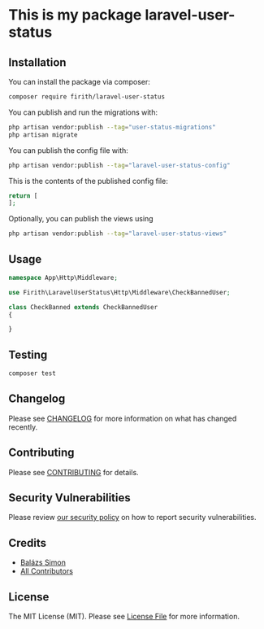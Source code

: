 # This is my package laravel-user-status

## Installation

You can install the package via composer:

```bash
composer require firith/laravel-user-status
```

You can publish and run the migrations with:

```bash
php artisan vendor:publish --tag="user-status-migrations"
php artisan migrate
```

You can publish the config file with:

```bash
php artisan vendor:publish --tag="laravel-user-status-config"
```

This is the contents of the published config file:

```php
return [
];
```

Optionally, you can publish the views using

```bash
php artisan vendor:publish --tag="laravel-user-status-views"
```

## Usage

```php
namespace App\Http\Middleware;

use Firith\LaravelUserStatus\Http\Middleware\CheckBannedUser;

class CheckBanned extends CheckBannedUser
{

}
```

## Testing

```bash
composer test
```

## Changelog

Please see [CHANGELOG](CHANGELOG.md) for more information on what has changed recently.

## Contributing

Please see [CONTRIBUTING](.github/CONTRIBUTING.md) for details.

## Security Vulnerabilities

Please review [our security policy](../../security/policy) on how to report security vulnerabilities.

## Credits

- [Balázs Simon](https://github.com/firith)
- [All Contributors](../../contributors)

## License

The MIT License (MIT). Please see [License File](LICENSE.md) for more information.
